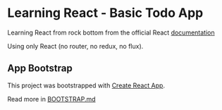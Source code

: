 # Learning React - Basic Todo App

Learning React from rock bottom from the official React [documentation](https://facebook.github.io/react/docs/hello-world.html)

Using only React (no router, no redux, no flux).

## App Bootstrap

This project was bootstrapped with [Create React App](https://github.com/facebookincubator/create-react-app).

Read more in [BOOTSTRAP.md](BOOTSTRAP.md)